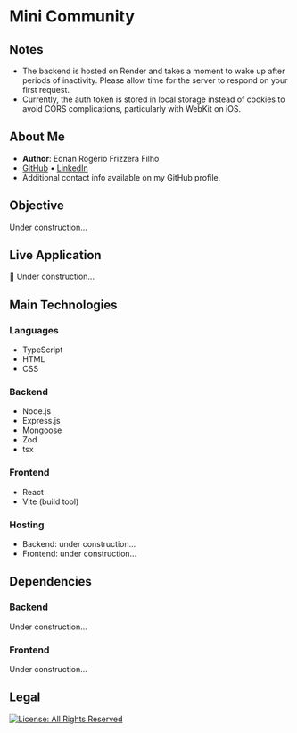# Mini Community

## Notes

- The backend is hosted on Render and takes a moment to wake up after periods
  of inactivity. Please allow time for the server to respond on your first
  request.
- Currently, the auth token is stored in local storage instead of cookies to
  avoid CORS complications, particularly with WebKit on iOS.

## About Me

- **Author**: Ednan Rogério Frizzera Filho
- [GitHub](https://github.com/ednanf) • [LinkedIn](https://www.linkedin.com/in/ednanrff/)
- Additional contact info available on my GitHub profile.

## Objective

Under construction...

## Live Application

🚀 Under construction...

## Main Technologies

### Languages

- TypeScript
- HTML
- CSS

### Backend

- Node.js
- Express.js
- Mongoose
- Zod
- tsx

### Frontend

- React
- Vite (build tool)

### Hosting

- Backend: under construction...
- Frontend: under construction...

## Dependencies

### Backend

Under construction...

### Frontend

Under construction...

## Legal

[![License: All Rights Reserved](https://img.shields.io/badge/License-All%20Rights%20Reserved-lightgrey)](./LICENSE)
